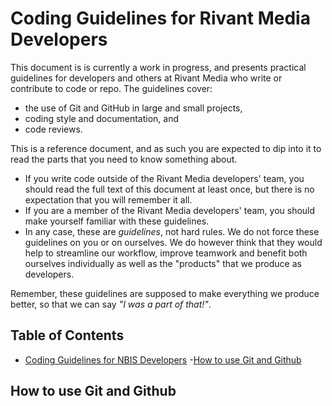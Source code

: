 # Coding Guidelines for Rivant Media Developers

This document is is currently a work in progress, and presents practical
guidelines for developers and others at Rivant Media who write or contribute to
code or repo. The guidelines cover:

- the use of Git and GitHub in large and small projects,
- coding style and documentation, and
- code reviews.

This is a reference document, and as such you are expected to dip into
it to read the parts that you need to know something about.

- If you write code outside of the Rivant Media developers' team, you should read the full text of
  this document at least once, but there is no expectation that you will
  remember it all.
- If you are a member of the Rivant Media developers' team, you should
  make yourself familiar with these guidelines.
- In any case, these are _guidelines_, not hard rules. We do not force
  these guidelines on you or on ourselves. We do however think that they
  would help to streamline our workflow, improve teamwork and benefit both
  ourselves individually as well as the "products" that we produce as
  developers.

Remember, these guidelines are supposed to make everything we produce
better, so that we can say _"I was a part of that!"_.

## Table of Contents

- [Coding Guidelines for NBIS Developers](#coding-guidelines-for-rivant-media-developers) -[How to use Git and Github](#how-to-use-git-and-github)

## How to use Git and Github
